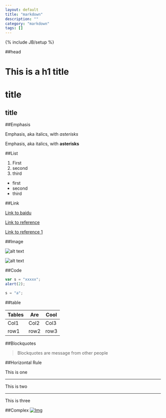```yaml
---
layout: default
title: "markdown"
description: ""
category: "markdown"
tags: []
---
```

{% include JB/setup %}

##head

# This is a h1 title

title
======

title
-----

##Emphasis

Emphasis, aka italics, with *asterisks* 

Emphasis, aka italics, with **asterisks**

##List

1. First
2. second
3. third

* first
* second
* third

##Link

[Link to baidu](http://www.baidu.com/ "this is a link title")

[Link to reference][AAAA]

[Link to reference 1][1]

[AAAA]:http://www.google.com/ "google"
[1]:http://www.github.com/

##Image

![alt text](https://www.google.co.jp/images/nav_logo195.png "google spirits")

![alt text][2]

[2]:https://ss0.bdstatic.com/5a21bjqh_Q23odCf/static/superplus/img/logo_white_ee663702.png "baidu"

##Code

```javascript
var s = "xxxxx";
alert(2);
```

```python
s = "a";
```
##table

| Tables |Are |Cool|
|--------|----|----|
|Col1|Col2|Col3|
|row1|row2|row3|

##Blockquotes

> Blockquotes are message from other people


##Horizontal Rule

This is one

---

This is two

****

This is three

##Complex
[![Img][2]][1]

